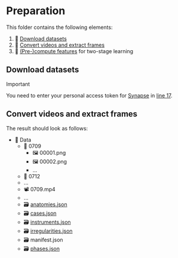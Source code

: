 # Preparation
This folder contains the following elements:
 1. 📜 [Download datasets](1-DownloadDatasets.py)
 2. 📜 [Convert videos and extract frames](2-ConvertVideosExtractFrames.py)
 3. 📜 [(Pre-)compute features](3-ComputeFeatures.py) for two-stage learning

## Download datasets

> [!IMPORTANT]
> You need to enter your personal access token for [Synapse](https://www.synapse.org/) in [line 17](1-DownloadDatasets.py#L17).

## Convert videos and extract frames

The result should look as follows:
 * 📂 Data
   * 📂 0709
     * 🖼️ 00001.png
     * 🖼️ 00002.png
     * ...
   * 📂 0712
   * ...
   * 📽️ 0709.mp4
   * ...
   * 🗃 [anatomies.json](/Data/anatomies.json)
   * 🗃 [cases.json](/Data/cases.json)
   * 🗃 [instruments.json](/Data/instruments.json)
   * 🗃 [irregularities.json](/Data/irregularities.json)
   * 🗃 manifest.json
   * 🗃 [phases.json](/Data/phases.json)
